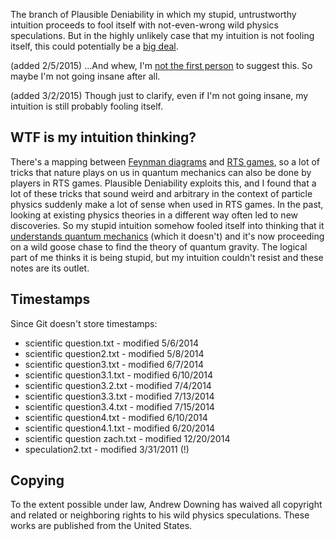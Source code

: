 The branch of Plausible Deniability in which my stupid, untrustworthy intuition proceeds to fool itself with not-even-wrong wild physics speculations. But in the highly unlikely case that my intuition is not fooling itself, this could potentially be a [big deal](https://en.wikipedia.org/wiki/Quantum_gravity).

(added 2/5/2015) ...And whew, I'm [not the first person](https://www.google.com/search?q=algorithmic+probability+theory+of+everything) to suggest this. So maybe I'm not going insane after all.

(added 3/2/2015) Though just to clarify, even if I'm not going insane, my intuition is still probably fooling itself.

WTF is my intuition thinking?
-----------------------------

There's a mapping between [Feynman diagrams](https://en.wikipedia.org/wiki/Feynman_diagram) and [RTS games](https://en.wikipedia.org/wiki/Real-time_strategy), so a lot of tricks that nature plays on us in quantum mechanics can also be done by players in RTS games. Plausible Deniability exploits this, and I found that a lot of these tricks that sound weird and arbitrary in the context of particle physics suddenly make a lot of sense when used in RTS games. In the past, looking at existing physics theories in a different way often led to new discoveries. So my stupid intuition somehow fooled itself into thinking that it [understands quantum mechanics](https://www.youtube.com/watch?v=w3ZRLllWgHI) (which it doesn't) and it's now proceeding on a wild goose chase to find the theory of quantum gravity. The logical part of me thinks it is being stupid, but my intuition couldn't resist and these notes are its outlet.

Timestamps
----------

Since Git doesn't store timestamps:

- scientific question.txt - modified 5/6/2014
- scientific question2.txt - modified 5/8/2014
- scientific question3.txt - modified 6/7/2014
- scientific question3.1.txt - modified 6/10/2014
- scientific question3.2.txt - modified 7/4/2014
- scientific question3.3.txt - modified 7/13/2014
- scientific question3.4.txt - modified 7/15/2014
- scientific question4.txt - modified 6/10/2014
- scientific question4.1.txt - modified 6/20/2014
- scientific question zach.txt - modified 12/20/2014
- speculation2.txt - modified 3/31/2011 (!)

Copying
-------
To the extent possible under law, Andrew Downing has waived all copyright and related or neighboring rights to his wild physics speculations. These works are published from the United States.
